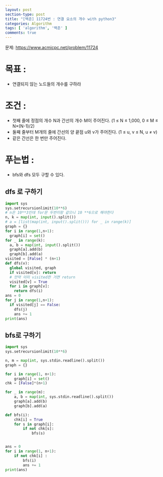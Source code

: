 ```yaml
---
layout: post
section-type: post
title: "[백준] 11724번 : 연결 요소의 개수 with python3"
categories: Algorithm
tags: [ 'algorithm', '백준' ]
comments: true
---
```

문제:
https://www.acmicpc.net/problem/11724


# 목표 :
- 연결되지 않는 노드들의 개수를 구하라

# 조건 :
- 첫째 줄에 정점의 개수 N과 간선의 개수 M이 주어진다. (1 ≤ N ≤ 1,000, 0 ≤ M ≤ N×(N-1)/2)
- 둘째 줄부터 M개의 줄에 간선의 양 끝점 u와 v가 주어진다. (1 ≤ u, v ≤ N, u ≠ v)
- 같은 간선은 한 번만 주어진다.

# 푸는법 :
- bfs와 dfs 모두 구할 수 있다.




## dfs 로 구하기

``` python
import sys
sys.setrecursionlimit(10**6)
# n은 10**3인데 for문 두번이랑 같으니 10 **6으로 해야한다
n, k = map(int, input().split())
# a = [list(map(int, input().split())) for _ in range(k)]
graph = {}
for i in range(1,n+1):
  graph[i] = set()
for _ in range(k):
  a, b = map(int, input().split())
  graph[a].add(b)
  graph[b].add(a)
visited = [False] * (n+1)
def dfs(v):
  global visited, graph
  if visited[v]: return
  # 만약 이미 visited한 거면 return
  visited[v] = True
  for i in graph[v]:
    return dfs(i)
ans = 0
for j in range(1,n+1):
  if visited[j] == False:
    dfs(j)
    ans += 1
print(ans)
```

## bfs로 구하기

``` python
import sys
sys.setrecursionlimit(10**6)

n, m = map(int, sys.stdin.readline().split())
graph = {}

for i in range(1, n+1):
    graph[i] = set()
chk = [False]*(n+1)

for _ in range(m):
    a, b = map(int, sys.stdin.readline().split())
    graph[a].add(b)
    graph[b].add(a)

def bfs(i):
    chk[i] = True
    for s in graph[i]:
        if not chk[s]:
            bfs(s)


ans = 0
for i in range(1, n+1):
    if not chk[i] :
        bfs(i)
        ans += 1
print(ans)
```
